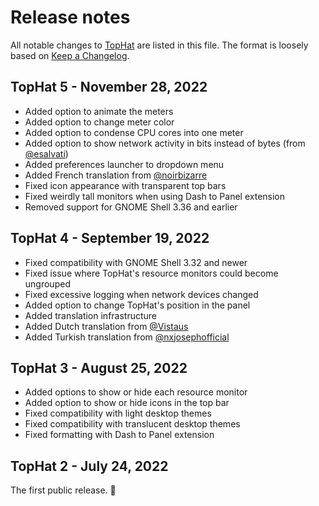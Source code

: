 # Release notes

All notable changes to [TopHat] are listed in this file. The format is loosely
based on [Keep a Changelog].

## TopHat 5 - November 28, 2022

- Added option to animate the meters
- Added option to change meter color
- Added option to condense CPU cores into one meter
- Added option to show network activity in bits instead of bytes (from [@esalvati](https://github.com/esalvati))
- Added preferences launcher to dropdown menu
- Added French translation from [@noirbizarre](https://github.com/noirbizarre)
- Fixed icon appearance with transparent top bars
- Fixed weirdly tall monitors when using Dash to Panel extension
- Removed support for GNOME Shell 3.36 and earlier

## TopHat 4 - September 19, 2022

- Fixed compatibility with GNOME Shell 3.32 and newer
- Fixed issue where TopHat's resource monitors could become ungrouped
- Fixed excessive logging when network devices changed
- Added option to change TopHat's position in the panel
- Added translation infrastructure
- Added Dutch translation from [@Vistaus](https://github.com/Vistaus)
- Added Turkish translation from
  [@nxjosephofficial](https://github.com/nxjosephofficial)

## TopHat 3 - August 25, 2022

- Added options to show or hide each resource monitor
- Added option to show or hide icons in the top bar
- Fixed compatibility with light desktop themes
- Fixed compatibility with translucent desktop themes
- Fixed formatting with Dash to Panel extension

## TopHat 2 - July 24, 2022

The first public release. 🎉️

[TopHat]: https://extensions.gnome.org/extension/5219/tophat/
[Keep a Changelog]: https://keepachangelog.com/en/1.0.0/
